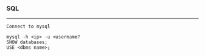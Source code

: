 ### SQL

---

```linux
Connect to mysql

mysql -h <ip> -u <username?
SHOW databases;
USE <dbms name>;
```
